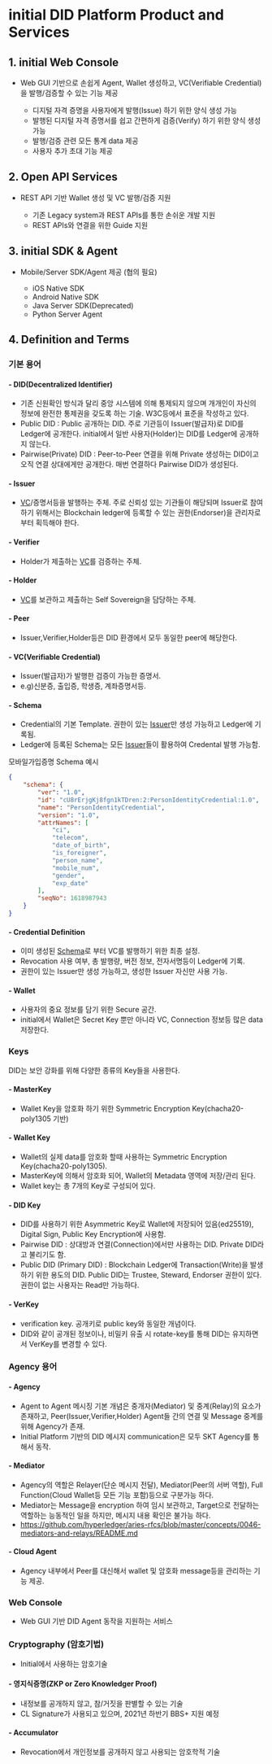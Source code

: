 **initial DID Platform Product and Services**
=========


## **1. initial Web Console**
- Web GUI 기반으로 손쉽게 Agent, Wallet 생성하고, VC(Verifiable Credential)을 발행/검증할 수 있는 기능 제공

    - 디지털 자격 증명을 사용자에게 발행(Issue) 하기 위한 양식 생성 가능
    - 발행된 디지털 자격 증명서를 쉽고 간편하게 검증(Verify) 하기 위한 양식 생성 가능
    - 발행/검증 관련 모든 통계 data 제공
    - 사용자 추가 초대 기능 제공

## **2. Open API Services**
- REST API 기반 Wallet 생성 및 VC 발행/검증 지원 
  
    - 기존 Legacy system과 REST APIs를 통한 손쉬운 개발 지원
    - REST APIs와 연결을 위한 Guide 지원


## **3. initial SDK & Agent**
- Mobile/Server SDK/Agent 제공 (협의 필요)

    - iOS Native SDK
    - Android Native SDK
    - Java Server SDK(Deprecated)
    - Python Server Agent


## **4. Definition and Terms**

### **기본 용어**

#### - DID(Decentralized Identifier)
- 기존 신원확인 방식과 달리 중앙 시스템에 의해 통제되지 않으며 개개인이 자신의 정보에 완전한 통제권을 갖도록 하는 기술. W3C등에서 표준을 작성하고 있다.
- Public DID : Public 공개하는 DID. 주로 기관등이 Issuer(발급자)로 DID를 Ledger에 공개한다. initial에서 일반 사용자(Holder)는 DID를 Ledger에 공개하지 않는다.
- Pairwise(Private) DID : Peer-to-Peer 연결을 위해 Private 생성하는 DID이고 오직 연결 상대에게만 공개한다. 매번 연결하다 Pairwise DID가 생성된다.

#### - Issuer
- [VC](#vcverifiable-credential)/증명서등을 발행하는 주체. 주로 신뢰성 있는 기관들이 해당되며 Issuer로 참여하기 위해서는 Blockchain ledger에 등록할 수 있는 권한(Endorser)을 관리자로 부터 획득해야 한다.

#### - Verifier
- Holder가 제출하는 [VC](#vcverifiable-credential)를 검증하는 주체.

#### - Holder
- [VC](#vcverifiable-credential)를 보관하고 제출하는 Self Sovereign을 담당하는 주체.

#### - Peer
- Issuer,Verifier,Holder등은 DID 환경에서 모두 동일한 peer에 해당한다.

#### - VC(Verifiable Credential)
- Issuer(발급자)가 발행한 검증이 가능한 증명서.
- e.g)신분증, 출입증, 학생증, 계좌증명서등.

#### - Schema
- Credential의 기본 Template. 권한이 있는 [Issuer](#issuer)만 생성 가능하고 Ledger에 기록됨.
- Ledger에 등록된 Schema는 모든 [Issuer](#issuer)들이 활용하여 Credental 발행 가능함.

모바일가입증명 Schema 예시 

```json
{
    "schema": {
        "ver": "1.0",
        "id": "cU8rErjgKj8fgn1kTDren:2:PersonIdentityCredential:1.0",
        "name": "PersonIdentityCredential",
        "version": "1.0",
        "attrNames": [
            "ci",
            "telecom",
            "date_of_birth",
            "is_foreigner",
            "person_name",
            "mobile_num",
            "gender",
            "exp_date"
        ],
        "seqNo": 1618987943
    }
}
```


#### - Credential Definition
- 이미 생성된 [Schema](#schema)로 부터 VC를 발행하기 위한 최종 설정.
- Revocation 사용 여부, 총 발행량, 버전 정보, 전자서명등이 Ledger에 기록.
- 권한이 있는 Issuer만 생성 가능하고, 생성한 Issuer 자신만 사용 가능.

#### - Wallet
- 사용자의 중요 정보를 담기 위한 Secure 공간.
- initial에서 Wallet은 Secret Key 뿐만 아니라 VC, Connection 정보등 많은 data 저장한다.


### **Keys**
DID는 보안 강화를 위해 다양한 종류의 Key들을 사용한다.

#### - MasterKey
- Wallet Key을 암호화 하기 위한 Symmetric Encryption Key(chacha20-poly1305 기반)

#### - Wallet Key
- Wallet의 실제 data를 암호화 할때 사용하는 Symmetric Encryption Key(chacha20-poly1305).
- MasterKey에 의해서 암호화 되어, Wallet의 Metadata 영역에 저장/관리 된다.
- Wallet key는 총 7개의 Key로 구성되어 있다.

#### - DID Key
- DID를 사용하기 위한 Asymmetric Key로 Wallet에 저장되어 있음(ed25519), Digital Sign, Public Key Encryption에 사용함.
- Pairwise DID : 상대방과 연결(Connection)에서만 사용하는 DID. Private DID라고 불리기도 함.
- Public DID (Primary DID) : Blockchain Ledger에 Transaction(Write)을 발생하기 위한 용도의 DID. Public DID는 Trustee, Steward, Endorser 권한이 있다. 권한이 없는 사용자는 Read만 가능하다.

#### - VerKey
- verification key. 공개키로 public key와 동일한 개념이다.
- DID와 같이 공개된 정보이나, 비밀키 유출 시 rotate-key를 통해 DID는 유지하면서 VerKey를 변경할 수 있다.

### **Agency 용어**
#### - Agency
- Agent to Agent 메시징 기본 개념은 중개자(Mediator) 및 중계(Relay)의 요소가 존재하고, Peer(Issuer,Verifier,Holder) Agent들 간의 연결 및 Message 중계를 위해 Agency가 존재.
- Initial Platform 기반의 DID 메시지 communication은 모두 SKT Agency를 통해서 동작.

#### - Mediator
- Agency의 역할은 Relayer(단순 메시지 전달), Mediator(Peer의 서버 역할), Full Function(Cloud Wallet등 모든 기능 포함)등으로 구분가능 하다.
- Mediator는 Message을 encryption 하여 임시 보관하고, Target으로 전달하는 역할하는 능동적인 일을 하지만, 메시지 내용 확인은 불가능 하다.
- https://github.com/hyperledger/aries-rfcs/blob/master/concepts/0046-mediators-and-relays/README.md

#### - Cloud Agent
- Agency 내부에서 Peer를 대신해서 wallet 및 암호화 message등을 관리하는 기능 제공.

### **Web Console**
- Web GUI 기반 DID Agent 동작을 지원하는 서비스

### **Cryptography (암호기법)**
- Initial에서 사용하는 암호기술

#### - 영지식증명(ZKP or Zero Knowledger Proof)
- 내정보를 공개하지 않고, 참/거짓을 판별할 수 있는 기술
- CL Signature가 사용되고 있으며, 2021년 하반기 BBS+ 지원 예정

#### - Accumulator
- Revocation에서 개인정보를 공개하지 않고 사용되는 암호학적 기술 

 

